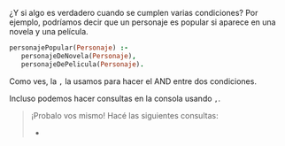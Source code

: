 ¿Y si algo es verdadero cuando se cumplen varias condiciones? Por ejemplo, podríamos decir que un personaje es popular si aparece en una novela y una película. 

```prolog
personajePopular(Personaje) :-
   personajeDeNovela(Personaje),
   personajeDePelicula(Personaje).
```

Como ves, la `,` la usamos para hacer el AND entre dos condiciones. 

Incluso podemos hacer consultas en la consola usando `,`. 

> ¡Probalo vos mismo! Hacé las siguientes consultas:
> 
> *